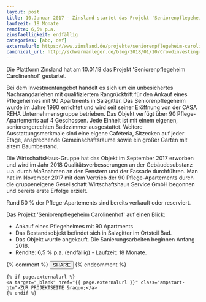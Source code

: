 ```yaml
---
layout: post
title: 10.Januar 2017 - Zinsland startet das Projekt 'Seniorenpflegeheim Carolinenhof'
laufzeit: 18 Monate
rendite: 6,5% p.a.
zinsfaelligkeit: endfällig
categories: [abc, def]
externalurl: https://www.zinsland.de/projekte/seniorenpflegeheim-carolinenhof?utm_campaign=tell-a-friend&utm_source=ZL967155
canonical_url: http://schwarmanleger.de/blog/2018/01/10/Crowdinvesting-Zinsland-seniorenpflegeheim-carolinenhof.html
---
```


<p>Die Plattform Zinsland hat am 10.01.18 das Projekt 'Seniorenpflegeheim Carolinenhof' gestartet.</p>

<p>Bei dem Investmentangebot handelt es sich um ein unbesichertes Nachrangdarlehen mit qualifiziertem Rangrücktritt für den Ankauf eines Pflegeheimes mit 90 Apartments in Salzgitter.
Das Seniorenpflegeheim wurde im Jahre 1990 errichtet und wird seit seiner Eröffnung von der CASA REHA Unternehmensgruppe betrieben. Das Objekt verfügt über 90 Pflege-Apartements auf 4 Geschossen. Jede Einheit ist mit einem eigenen, seniorengerechten Badezimmer ausgestattet. 
Weitere Ausstattungsmerkmale sind eine eigene Caféteria, Sitzecken auf jeder Etage, ansprechende Gemeinschaftsräume sowie ein großer Garten mit altem Baumbestand.

Die WirtschaftsHaus-Gruppe hat das Objekt im September 2017 erworben und wird im Jahr 2018 Qualitätsverbesserungen an der Gebäudesubstanz u.a. durch Maßnahmen an den Fenstern und der Fassade durchführen. Man hat im November 2017 mit dem Vertrieb der 90 Pflege-Apartements durch die gruppeneigene Gesellschaft Wirtschaftshaus Service GmbH begonnen und bereits erste Erfolge erzielt. 

Rund 50 % der Pflege-Apartements sind bereits verkauft oder reserviert.</p>

<p>Das Projekt 'Seniorenpflegeheim Carolinenhof' auf einen Blick:</p>
<ul>
    <li>Ankauf eines Pflegeheimes mit 90 Apartments</li>
    <li>Das Bestandsobjekt befindet sich in Salzgitter im Ortsteil Bad.</li>
    <li>Das Objekt wurde angekauft. Die Sanierungsarbeiten beginnen Anfang 2018.</li>
    <li>Rendite: 6,5 % p.a. (endfällig) - Laufzeit: 18 Monate.</li>
</ul>

<div class="blogbottom">
    {% comment %}
    <button>SHARE</button>
    {% endcomment %}

    {% if page.externalurl %}
    <a target="_blank" href="{{ page.externalurl }}" class="ampstart-btn">ZUR PROJEKTSEITE &raquo;</a>
    {% endif %}
    
</div>
